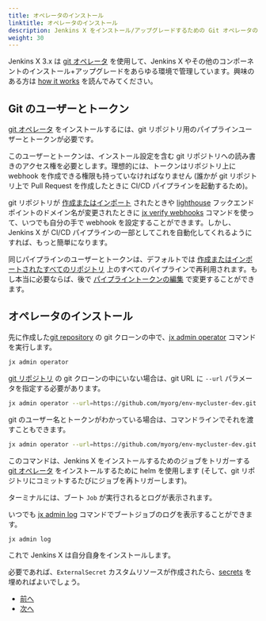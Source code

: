 ```yaml
---
title: オペレータのインストール
linktitle: オペレータのインストール
description: Jenkins X をインストール/アップグレードするための Git オペレータのインストール
weight: 30
---
```


Jenkins X 3.x は [git オペレータ](https://github.com/jenkins-x/jx-git-operator) を使用して、Jenkins X やその他のコンポーネントのインストール+アップグレードをあらゆる環境で管理しています。興味のある方は [how it works](/docs/v3/about/how-it-works/) を読んでみてください。

## Git のユーザーとトークン

[git オペレータ](https://github.com/jenkins-x/jx-git-operator) をインストールするには、git リポジトリ用のパイプラインユーザーとトークンが必要です。


このユーザーとトークンは、インストール設定を含む git リポジトリへの読み書きのアクセス権を必要とします。理想的には、トークンはリポジトリ上に webhook を作成できる権限も持っていなければなりません (誰かが git リポジトリ上で Pull Request を作成したときに CI/CD パイプラインを起動するため)。

git リポジトリが [作成またはインポート](/docs/v3/create-project/) されたときや [lighthouse](https://github.com/jenkins-x/lighthouse) フックエンドポイントのドメイン名が変更されたときに [jx verify webhooks](https://github.com/jenkins-x/jx-verify/blob/master/docs/cmd/jx-verify_webhooks.md) コマンドを使って、いつでも自分の手で webhook を設定することができます。しかし、Jenkins X が CI/CD パイプラインの一部としてこれを自動化してくれるようにすれば、もっと簡単になります。

同じパイプラインのユーザーとトークンは、デフォルトでは [作成またはインポートされたすべてのリポジトリ](/docs/v3/creat-project/) 上のすべてのパイプラインで再利用されます。もし本当に必要ならば、後で [パイプライントークンの編集](/docs/v3/guides/secrets/#edit-secrets) で変更することができます。


## オペレータのインストール

先に作成した[git repository](/docs/v3/getting-started/) の git クローンの中で、[jx admin operator](https://github.com/jenkins-x/jx-admin/blob/master/docs/cmd/jx-admin_operator.md) コマンドを実行します。

```bash 
jx admin operator
```

[git リポジトリ](/docs/v3/getting-started/) の git クローンの中にいない場合は、git URL に `--url` パラメータを指定する必要があります。

```bash 
jx admin operator --url=https://github.com/myorg/env-mycluster-dev.git
```

git のユーザー名とトークンがわかっている場合は、コマンドラインでそれを渡すこともできます。

```bash 
jx admin operator --url=https://github.com/myorg/env-mycluster-dev.git --username mygituser --token mygittoken
```

このコマンドは、Jenkins X をインストールするためのジョブをトリガーする [git オペレータ](https://github.com/jenkins-x/jx-git-operator) をインストールするために helm を使用します (そして、git リポジトリにコミットするたびにジョブを再トリガーします)。

ターミナルには、ブート `Job` が実行されるとログが表示されます。

いつでも [jx admin log](https://github.com/jenkins-x/jx-admin/blob/master/docs/cmd/jx-admin_log.md) コマンドでブートジョブのログを表示することができます。

```bash 
jx admin log
```

これで Jenkins X は自分自身をインストールします。

必要であれば、`ExternalSecret` カスタムリソースが作成されたら、[secrets](/docs/v3/guides/secrets/) を埋めればよいでしょう。

<nav>
  <ul class="pagination">
    <li class="page-item"><a class="page-link" href="../config">前へ</a></li>
    <li class="page-item"><a class="page-link" href="../secrets">次へ</a></li>
  </ul>
</nav>
